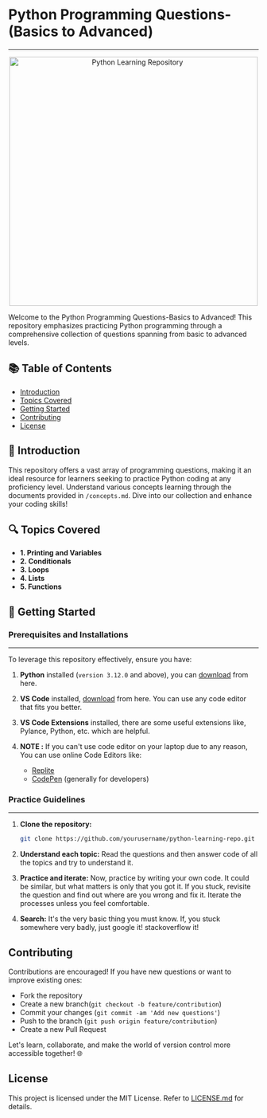 # **Python Programming Questions-(Basics to Advanced)**
-------------------------------------------------------

<div align="center">
  <img src="https://1000logos.net/wp-content/uploads/2020/08/Python-Logo.png" alt="Python Learning Repository" width="500px">
</div>


Welcome to the Python Programming Questions-Basics to Advanced! This repository emphasizes practicing Python programming through a comprehensive collection of questions spanning from basic to advanced levels.

## 📚 Table of Contents

- [Introduction](#introduction)
- [Topics Covered](#topics-covered)
- [Getting Started](#getting-started)
- [Contributing](#contributing)
- [License](#license)

## 🚀 Introduction

This repository offers a vast array of programming questions, making it an ideal resource for learners seeking to practice Python coding at any proficiency level. Understand various concepts learning through the documents provided in `/concepts.md`. Dive into our collection and enhance your coding skills!

## 🔍 Topics Covered

- **1. Printing and Variables**
- **2. Conditionals**
- **3. Loops**
- **4. Lists**
- **5. Functions**


## 🧠 Getting Started

### **Prerequisites and Installations**
----


To leverage this repository effectively, ensure you have:

1. **Python** installed (`version 3.12.0` and above), you can [download](https://www.python.org/downloads/) from here.

2. **VS Code** installed, [download](https://code.visualstudio.com/download) from here. You can use any code editor that fits you better.

3. **VS Code Extensions** installed, there are some useful extensions like, Pylance, Python, etc. which are helpful.

4. **NOTE :** If you can't use code editor on your laptop due to any reason, You can use online Code Editors like:
    - [Replite](https://replit.com/)
    - [CodePen](https://codepen.io/) (generally for developers)


### **Practice Guidelines**
----

1. **Clone the repository:**
   ```bash
   git clone https://github.com/yourusername/python-learning-repo.git

2. **Understand each topic:** Read the questions and then answer code of all the topics and try to understand it.

3. **Practice and iterate:** Now, practice by writing your own code. It could be similar, but what matters is only that you got it. If you stuck, revisite the question and find out where are you wrong and fix it. Iterate the processes unless you feel comfortable.

4. **Search:** It's the very basic thing you must know. If, you stuck somewhere very badly, just google it! stackoverflow it!


## Contributing

Contributions are encouraged! If you have new questions or want to improve existing ones:
- Fork the repository
- Create a new branch(`git checkout -b feature/contribution`)
- Commit your changes (`git commit -am 'Add new questions'`)
- Push to the branch (`git push origin feature/contribution`)
- Create a new Pull Request

Let's learn, collaborate, and make the world of version control more accessible together! 🌐


## License

This project is licensed under the MIT License. Refer to [LICENSE.md](/LICENSE.md) for details.